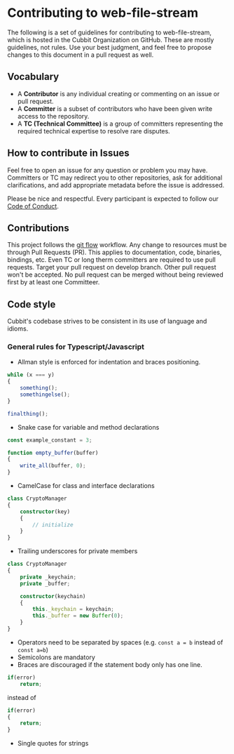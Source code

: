 # Contributing to web-file-stream

The following is a set of guidelines for contributing to web-file-stream, which is hosted in the Cubbit Organization on GitHub. These are mostly guidelines, not rules. Use your best judgment, and feel free to propose changes to this document in a pull request as well.

## Vocabulary

* A **Contributor** is any individual creating or commenting on an issue or pull request.
* A **Committer** is a subset of contributors who have been given write access to the repository.
* A **TC (Technical Committee)** is a group of committers representing the required technical expertise to resolve rare disputes.

## How to contribute in Issues

Feel free to open an issue for any question or problem you may have. Committers or TC may redirect you to other repositories, ask for additional clarifications, and add appropriate metadata before the issue is addressed.

Please be nice and respectful. Every participant is expected to follow our [Code of Conduct](https://github.com/cubbit/web-file-stream/blob/master/CODE_OF_CONDUCT.md).

## Contributions

This project follows the [git flow](https://github.com/nvie/gitflow) workflow. Any change to resources must be through Pull Requests (PR). This applies to documentation, code, binaries, bindings, etc. Even TC or long therm committers are required to use pull requests. Target your pull request on develop branch. Other pull request won't be accepted. No pull request can be merged without being reviewed first by at least one Committeer.

## Code style

Cubbit's codebase strives to be consistent in its use of language and idioms.

### General rules for Typescript/Javascript

* Allman style is enforced for indentation and braces positioning.

```js
while (x === y)
{
    something();
    somethingelse();
}

finalthing();
```

* Snake case for variable and method declarations

```js
const example_constant = 3;

function empty_buffer(buffer)
{
    write_all(buffer, 0);
}
```

* CamelCase for class and interface declarations

```ts
class CryptoManager
{
    constructor(key)
    {
        // initialize
    }
}

```

* Trailing underscores for private members

```ts
class CryptoManager
{
    private _keychain;
    private _buffer;

    constructor(keychain)
    {
        this._keychain = keychain;
        this._buffer = new Buffer(0);
    }
}
```

* Operators need to be separated by spaces (e.g. `const a = b` instead of `const a=b`)
* Semicolons are mandatory
* Braces are discouraged if the statement body only has one line.

```js
if(error)
    return;

```

instead of

```js
if(error)
{
    return;
}
```

* Single quotes for strings
